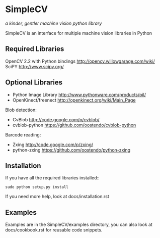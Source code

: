 SimpleCV
=============

_a kinder, gentler machine vision python library_

SimpleCV is an interface for multiple machine vision libraries in Python

Required Libraries
----------------------

OpenCV 2.2 with Python bindings http://opencv.willowgarage.com/wiki/
SciPY http://www.scipy.org/

Optional Libraries
----------------------

* Python Image Library http://www.pythonware.com/products/pil/
* OpenKinect/freenect http://openkinect.org/wiki/Main_Page

Blob detection:

* CvBlob http://code.google.com/p/cvblob/
* cvblob-python https://github.com/oostendo/cvblob-python

Barcode reading:

* Zxing http://code.google.com/p/zxing/
* python-zxing https://github.com/oostendo/python-zxing

Installation
---------------------------

If you have all the required libraries installed::

    sudo python setup.py install

If you need more help, look at docs/installation.rst

Examples
---------------------------

Examples are in the SimpleCV/examples directory, you can also look at 
docs/cookbook.rst for reusable code snippets.
    

